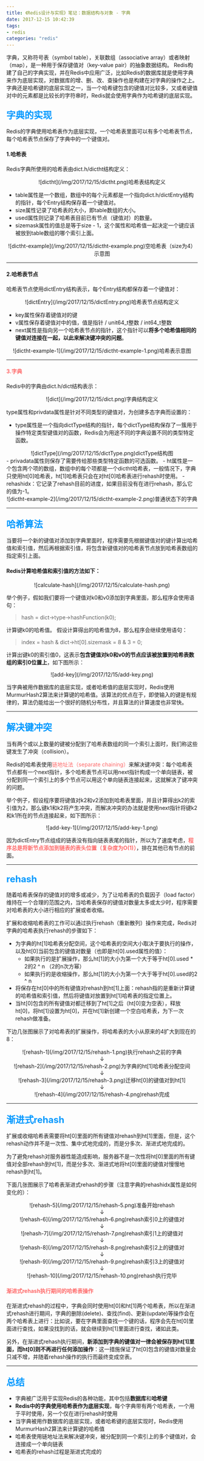 ```yaml
---
title: 《Redis设计与实现》笔记：数据结构与对象 - 字典
date: 2017-12-15 10:42:39
tags:
- redis
categories: "redis"
---
```

字典，又称符号表（symbol table），关联数组（associative array）或者映射（map），是一种用于保存键值对（key-value pair）的抽象数据结构。
Redis构建了自己的字典实现，并在Redis中应用广泛，比如Redis的数据库就是使用字典来作为底层实现，对数据库的增、删、改、查操作也是构建在对字典的操作之上。
字典还是哈希键的底层实现之一，当一个哈希键包含的键值对比较多，又或者键值对中的元素都是比较长的字符串时，Redis就会使用字典作为哈希键的底层实现。
<!--more-->
### <font color=#0099ff size=5>字典的实现</font>
Redis的字典使用哈希表作为底层实现，一个哈希表里面可以有多个哈希表节点，每个哈希表节点保存了字典中的一个键值对。
#### 1.哈希表
Redis字典所使用的哈希表由dict.h/dictht结构定义：
<div align=center>![dictht](/img/2017/12/15/dictht.png)哈希表结构定义</div>

- table属性是一个数组，数组中的每个元素都是一个指向dict.h/dictEntry结构的指针，每个Entry结构保存着一个键值对。
- size属性记录了哈希表的大小，即table数组的大小。
- used属性则记录了哈希表目前已有节点（键值对）的数量。
- sizemask属性的值总是等于size - 1，这个属性和哈希值一起决定一个键应该被放到table数组的哪个索引上面。
<div align=center>![dictht-example](/img/2017/12/15/dictht-example.png)空哈希表（size为4）示意图</div>

***
#### 2.哈希表节点
哈希表节点使用dictEntry结构表示，每个Entry结构都保存着一个键值对：
<div align=center>![dictEntry](/img/2017/12/15/dictEntry.png)哈希表节点结构定义</div>

- key属性保存着键值对的键
- v属性保存着键值对中的值，值是指针 / unit64_t整数 / int64_t整数
- next属性是指向另一个哈希表节点的指针，这个指针可以**将多个哈希值相同的键值对连接在一起，以此来解决键冲突的问题**。
<div align=center>![dictht-example-1](/img/2017/12/15/dictht-example-1.png)哈希表示意图</div>

***
#### <font color=#FF6A6A>3.字典</font>
Redis中的字典由dict.h/dict结构表示：
<div align=center>![dict](/img/2017/12/15/dict.png)字典结构定义</div>

type属性和privdata属性是针对不同类型的键值对，为创建多态字典而设置的：
- type属性是一个指向dictType结构的指针，每个dictType结构保存了一簇用于操作特定类型键值对的函数，Redis会为用途不同的字典设置不同的类型特定函数。
<div align=center>![dictType](/img/2017/12/15/dictType.png)dictType结构图</div>
- privadata属性则保存了需要传给那些类型特定函数的可选函数。
- ht属性是一个包含两个项的数组，数组中的每个项都是一个dictht哈希表，一般情况下，字典只使用ht[0]哈希表，ht[1]哈希表只会在对ht[0]哈希表进行rehash时使用。
- rehashidx：它记录了rehash目前的进度，如果目前没有在进行rehash，那么它的值为-1。
<div align=center>![dictht-example-2](/img/2017/12/15/dictht-example-2.png)普通状态下的字典</div>

***
### <font color=#0099ff size=5>哈希算法</font>
当要将一个新的键值对添加到字典里面时，程序需要先根据键值对的键计算出哈希值和索引值，然后再根据索引值，将包含新键值对的哈希表节点放到哈希表数组的指定索引上面。
#### Redis计算哈希值和索引值的方法如下：
<div align=center>![calculate-hash](/img/2017/12/15/calculate-hash.png)</div>

举个例子，假如我们要将一个键值对k0和v0添加到字典里面，那么程序会使用语句：
> hash = dict->type->hashFunction(k0);

计算键k0的哈希值。
假设计算得出的哈希值为8，那么程序会继续使用语句：
> index = hash & dict->ht[0].sizemask = 8 & 3 = 0;

计算出键k0的索引值0，这表示**包含键值对k0和v0的节点应该被放置到哈希表数组的索引0位置上**，如下图所示：
<div align=center>![add-key](/img/2017/12/15/add-key.png)</div>

当字典被用作数据库的底层实现，或者哈希值的底层实现时，Redis使用MurmurHash2算法来计算键的哈希值。该算法的优点在于，即使输入的键是有规律的，算法仍能给出一个很好的随机分布性，并且算法的计算速度也非常快。

***
### <font color=#0099ff size=5>解决键冲突</font>
当有两个或以上数量的键被分配到了哈希表数组的同一个索引上面时，我们称这些键发生了冲突（collision）。

Redis的哈希表使用<font color=#FF6A6A>链地址法（separate chaining）</font>来解决键冲突：每个哈希表节点都有一个next指针，多个哈希表节点可以用next指针构成一个单向链表，被分配到同一个索引上的多个节点可以用这个单向链表连接起来，这就解决了键冲突的问题。

举个例子，假设程序要将键值对k2和v2添加到哈希表里面，并且计算得出k2的索引值为2，那么键k1和k2将产生冲突，而解决冲突的办法就是使用next指针将键k2和k1所在的节点连接起来，如下图所示：
<div align=center>![add-key-1](/img/2017/12/15/add-key-1.png)</div>

因为dictEntry节点组成的链表没有指向链表表尾的指针，所以为了速度考虑，<font color=#FF6A6A>**程序总是将新节点添加到链表的表头位置（复杂度为O(1)）**</font>，排在其他已有节点的前面。

***
### <font color=#0099ff size=5>rehash</font>
随着哈希表保存的键值对的增多或减少，为了让哈希表的负载因子（load factor）维持在一个合理的范围之内，当哈希表保存的键值对数量太多或太少时，程序需要对哈希表的大小进行相应的扩展或者收缩。

扩展和收缩哈希表的工作可以通过执行rehash（重新散列）操作来完成，Redis对字典的哈希表执行rehash的步骤如下：
- 为字典的ht[1]哈希表分配空间，这个哈希表的空间大小取决于要执行的操作，以及ht[0]当前包含的键值对数量（也即是ht[0].used属性的值）：
	- 如果执行的是扩展操作，那么ht[1]的大小为第一个大于等于ht[0].used * 2的2 ^ n （2的n次方幂）
	- 如果执行的是收缩操作，那么ht[1]的大小为第一个大于等于ht[0].used的2 ^ n
- 将保存在ht[0]中的所有键值对rehash到ht[1]上面：rehash指的是重新计算键的哈希值和索引值，然后将键值对放置到ht[1]哈希表的指定位置上。
- 当ht[0]包含的所有键值对都迁移到了ht[1]之后（ht[0]变为空表），释放ht[0]，将ht[1]设置为ht[0]，并在ht[1]新创建一个空白哈希表，为下一次rehash做准备。

下边几张图展示了对哈希表的扩展操作，将哈希表的大小从原来的4扩大到现在的8：
<div align=center>![rehash-1](/img/2017/12/15/rehash-1.png)执行rehash之前的字典</div>
<div align=center>↓</div>
<div align=center>![rehash-2](/img/2017/12/15/rehash-2.png)为字典的ht[1]哈希表分配空间</div>
<div align=center>↓</div>
<div align=center>![rehash-3](/img/2017/12/15/rehash-3.png)迁移ht[0]的键值对到ht[1]</div>
<div align=center>↓</div>
<div align=center>![rehash-4](/img/2017/12/15/rehash-4.png)rehash完成</div>

***
### <font color=#0099ff size=5>渐进式rehash</font>
扩展或收缩哈希表需要将ht[0]里面的所有键值对rehash到ht[1]里面，但是，这个rehash动作并不是一次性、集中式地完成的，而是分多次、渐进式地完成的。

为了避免rehash对服务器性能造成影响，服务器不是一次性将ht[0]里面的所有键值对全部rehash到ht[1]，而是分多次、渐进式地将ht[0]里面的键值对慢慢地rehash到ht[1]。

下面几张图展示了哈希表渐进式rehash的步骤（注意字典的rehashidx属性是如何变化的）：
<div align=center>![rehash-5](/img/2017/12/15/rehash-5.png)准备开始rehash</div>
<div align=center>↓</div>
<div align=center>![rehash-6](/img/2017/12/15/rehash-6.png)rehash索引0上的键值对</div>
<div align=center>↓</div>
<div align=center>![rehash-7](/img/2017/12/15/rehash-7.png)rehash索引1上的键值对</div>
<div align=center>↓</div>
<div align=center>![rehash-8](/img/2017/12/15/rehash-8.png)rehash索引2上的键值对</div>
<div align=center>↓</div>
<div align=center>![rehash-9](/img/2017/12/15/rehash-9.png)rehash索引3上的键值对</div>
<div align=center>↓</div>
<div align=center>![rehash-10](/img/2017/12/15/rehash-10.png)rehash执行完毕</div>

#### <font color=#FF6A6A>渐进式rehash执行期间的哈希表操作</font>
在渐进式rehash的过程中，字典会同时使用ht[0]和ht[1]两个哈希表，所以在渐进式rehash进行期间，字典的删除(delete)、查找(find)、更新(update)等操作会在两个哈希表上进行：比如说，要在字典里面查找一个键的话，程序会先在ht[0]里面进行查找，如果没找到的话，就会继续到ht[1]里面进行查找，诸如此类。

另外，在渐进式rehash执行期间，**新添加到字典的键值对一律会被保存到ht[1]里面，而ht[0]则不再进行任何添加操作**：这一措施保证了ht[0]包含的键值对数量会只减不增，并随着rehash操作的执行而最终变成空表。

***
### <font color=#0099ff size=5>总结</font>

- 字典被广泛用于实现Redis的各种功能，其中包括**数据库**和**哈希键**
- **Redis中的字典使用哈希表作为底层实现**，每个字典带有两个哈希表，一个用于平时使用，另一个仅在进行rehash时使用
- 当字典被用作数据库的底层实现，或者哈希键的底层实现时，Redis使用MurmurHash2算法来计算键的哈希值
- 哈希表使用链地址法来解决键冲突，被分配到同一个索引上的多个键值对，会连接成一个单向链表
- 哈希表的rehash过程是渐进式完成的